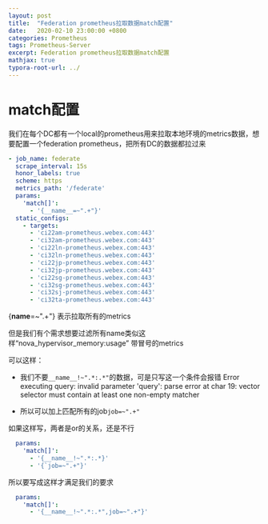 ```yaml
---
layout: post
title:  "Federation prometheus拉取数据match配置"
date:   2020-02-10 23:00:00 +0800
categories: Prometheus
tags: Prometheus-Server
excerpt: Federation prometheus拉取数据match配置
mathjax: true
typora-root-url: ../
---
```


# match配置

我们在每个DC都有一个local的prometheus用来拉取本地环境的metrics数据，想要配置一个federation prometheus，把所有DC的数据都拉过来

```yaml
- job_name: federate
  scrape_interval: 15s
  honor_labels: true
  scheme: https
  metrics_path: '/federate'
  params:
    'match[]':
      - '{__name__=~".+"}'
  static_configs:
    - targets:
      - 'ci22am-prometheus.webex.com:443'
      - 'ci32am-prometheus.webex.com:443'
      - 'ci22ln-prometheus.webex.com:443'
      - 'ci32ln-prometheus.webex.com:443'
      - 'ci22jp-prometheus.webex.com:443'
      - 'ci32jp-prometheus.webex.com:443'
      - 'ci22sg-prometheus.webex.com:443'
      - 'ci32sg-prometheus.webex.com:443'
      - 'ci32sj-prometheus.webex.com:443'
      - 'ci32ta-prometheus.webex.com:443'
```

{__name__=~".+"} 表示拉取所有的metrics

但是我们有个需求想要过滤所有name类似这样“nova_hypervisor_memory:usage” 带冒号的metrics

可以这样：

* 我们不要`__name__!~".*:.*"`的数据，可是只写这一个条件会报错
  Error executing query:  invalid parameter 'query': parse error at char 19: vector selector must  contain at least one non-empty matcher

* 所以可以加上匹配所有的job`job=~".+"`

如果这样写，两者是or的关系，还是不行

```yaml
  params:
    'match[]':
      - '{__name__!~".*:.*}'
      - '{`job=~".+"}'
```

所以要写成这样才满足我们的要求

```yaml
  params:
    'match[]':
      - '{__name__!~".*:.*",job=~".+"}'
```

